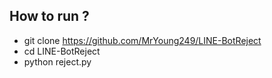 How to run ?
------
- git clone https://github.com/MrYoung249/LINE-BotReject
- cd LINE-BotReject
- python reject.py
